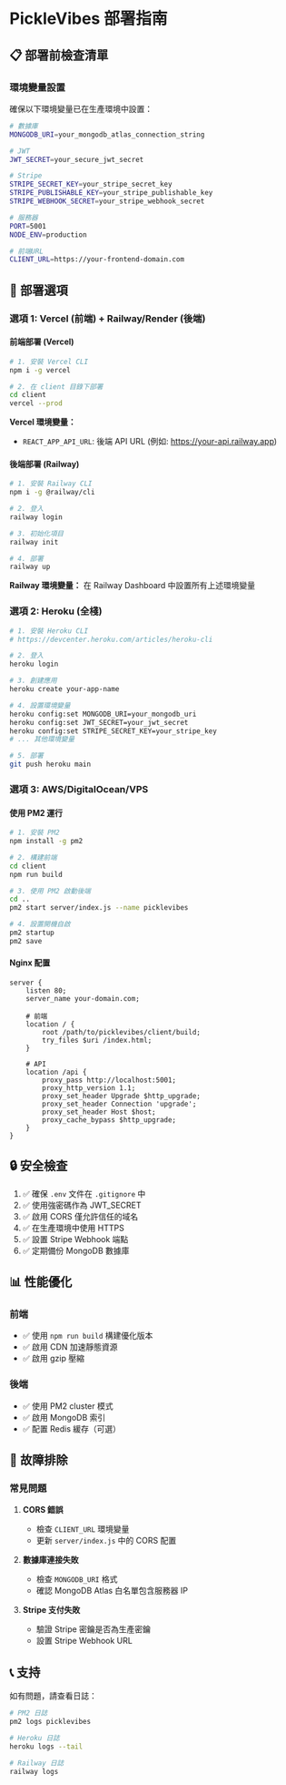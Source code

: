 # PickleVibes 部署指南

## 📋 部署前檢查清單

### 環境變量設置
確保以下環境變量已在生產環境中設置：

```bash
# 數據庫
MONGODB_URI=your_mongodb_atlas_connection_string

# JWT
JWT_SECRET=your_secure_jwt_secret

# Stripe
STRIPE_SECRET_KEY=your_stripe_secret_key
STRIPE_PUBLISHABLE_KEY=your_stripe_publishable_key
STRIPE_WEBHOOK_SECRET=your_stripe_webhook_secret

# 服務器
PORT=5001
NODE_ENV=production

# 前端URL
CLIENT_URL=https://your-frontend-domain.com
```

## 🚀 部署選項

### 選項 1: Vercel (前端) + Railway/Render (後端)

#### 前端部署 (Vercel)
```bash
# 1. 安裝 Vercel CLI
npm i -g vercel

# 2. 在 client 目錄下部署
cd client
vercel --prod
```

**Vercel 環境變量：**
- `REACT_APP_API_URL`: 後端 API URL (例如: https://your-api.railway.app)

#### 後端部署 (Railway)
```bash
# 1. 安裝 Railway CLI
npm i -g @railway/cli

# 2. 登入
railway login

# 3. 初始化項目
railway init

# 4. 部署
railway up
```

**Railway 環境變量：**
在 Railway Dashboard 中設置所有上述環境變量

### 選項 2: Heroku (全棧)

```bash
# 1. 安裝 Heroku CLI
# https://devcenter.heroku.com/articles/heroku-cli

# 2. 登入
heroku login

# 3. 創建應用
heroku create your-app-name

# 4. 設置環境變量
heroku config:set MONGODB_URI=your_mongodb_uri
heroku config:set JWT_SECRET=your_jwt_secret
heroku config:set STRIPE_SECRET_KEY=your_stripe_key
# ... 其他環境變量

# 5. 部署
git push heroku main
```

### 選項 3: AWS/DigitalOcean/VPS

#### 使用 PM2 運行
```bash
# 1. 安裝 PM2
npm install -g pm2

# 2. 構建前端
cd client
npm run build

# 3. 使用 PM2 啟動後端
cd ..
pm2 start server/index.js --name picklevibes

# 4. 設置開機自啟
pm2 startup
pm2 save
```

#### Nginx 配置
```nginx
server {
    listen 80;
    server_name your-domain.com;

    # 前端
    location / {
        root /path/to/picklevibes/client/build;
        try_files $uri /index.html;
    }

    # API
    location /api {
        proxy_pass http://localhost:5001;
        proxy_http_version 1.1;
        proxy_set_header Upgrade $http_upgrade;
        proxy_set_header Connection 'upgrade';
        proxy_set_header Host $host;
        proxy_cache_bypass $http_upgrade;
    }
}
```

## 🔒 安全檢查

1. ✅ 確保 `.env` 文件在 `.gitignore` 中
2. ✅ 使用強密碼作為 JWT_SECRET
3. ✅ 啟用 CORS 僅允許信任的域名
4. ✅ 在生產環境中使用 HTTPS
5. ✅ 設置 Stripe Webhook 端點
6. ✅ 定期備份 MongoDB 數據庫

## 📊 性能優化

### 前端
- ✅ 使用 `npm run build` 構建優化版本
- ✅ 啟用 CDN 加速靜態資源
- ✅ 啟用 gzip 壓縮

### 後端
- ✅ 使用 PM2 cluster 模式
- ✅ 啟用 MongoDB 索引
- ✅ 配置 Redis 緩存（可選）

## 🐛 故障排除

### 常見問題

1. **CORS 錯誤**
   - 檢查 `CLIENT_URL` 環境變量
   - 更新 `server/index.js` 中的 CORS 配置

2. **數據庫連接失敗**
   - 檢查 `MONGODB_URI` 格式
   - 確認 MongoDB Atlas 白名單包含服務器 IP

3. **Stripe 支付失敗**
   - 驗證 Stripe 密鑰是否為生產密鑰
   - 設置 Stripe Webhook URL

## 📞 支持

如有問題，請查看日誌：
```bash
# PM2 日誌
pm2 logs picklevibes

# Heroku 日誌
heroku logs --tail

# Railway 日誌
railway logs
```

